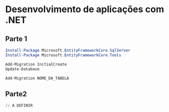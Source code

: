 # Desenvolvimento de aplicações com .NET

## Parte 1

```powershell
Install-Package Microsoft.EntityFrameworkCore.SqlServer
Install-Package Microsoft.EntityFrameworkCore.Tools

Add-Migration InitialCreate
Update-Database

Add-Migration NOME_DA_TABELA
```



## Parte2

```powershell
// A DEFINIR
```

